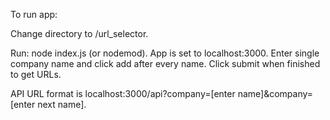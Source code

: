 To run app:

Change directory to /url_selector.

Run: node index.js (or nodemod). App is set to localhost:3000. Enter single company name and click add after every name. Click submit when finished to get URLs.

API URL format is localhost:3000/api?company=[enter name]&company=[enter next name].

